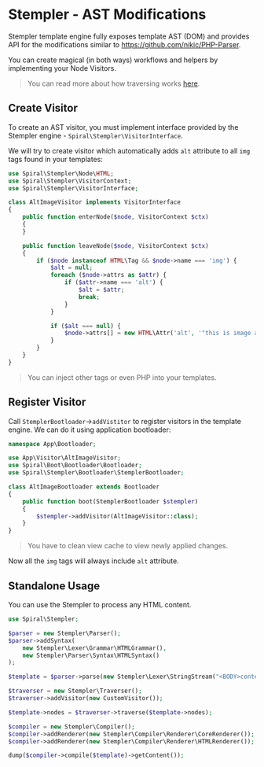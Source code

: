 # Stempler - AST Modifications
Stempler template engine fully exposes template AST (DOM) and provides API for the modifications similar to
https://github.com/nikic/PHP-Parser.

You can create magical (in both ways) workflows and helpers by implementing your Node Visitors.

> You can read more about how traversing works [here](https://github.com/nikic/PHP-Parser/blob/master/doc/2_Usage_of_basic_components.markdown#node-traversation).

## Create Visitor
To create an AST visitor, you must implement interface provided by the Stempler engine - `Spiral\Stempler\VisitorInterface`. 

We will try to create visitor which automatically adds `alt` attribute to all `img` tags found in your templates:

```php
use Spiral\Stempler\Node\HTML;
use Spiral\Stempler\VisitorContext;
use Spiral\Stempler\VisitorInterface;

class AltImageVisitor implements VisitorInterface
{
    public function enterNode($node, VisitorContext $ctx)
    {
    }

    public function leaveNode($node, VisitorContext $ctx)
    {
        if ($node instanceof HTML\Tag && $node->name === 'img') {
            $alt = null;
            foreach ($node->attrs as $attr) {
                if ($attr->name === 'alt') {
                    $alt = $attr;
                    break;
                }
            }

            if ($alt === null) {
                $node->attrs[] = new HTML\Attr('alt', '"this is image alt"');
            }
        }
    }
}
```

> You can inject other tags or even PHP into your templates.

## Register Visitor
Call `StemplerBootloader`->`addVistitor` to register visitors in the template engine. We can do it using application bootloader:

```php
namespace App\Bootloader;

use App\Visitor\AltImageVisitor;
use Spiral\Boot\Bootloader\Bootloader;
use Spiral\Stempler\Bootloader\StemplerBootloader;

class AltImageBootloader extends Bootloader
{
    public function boot(StemplerBootloader $stempler)
    {
        $stempler->addVisitor(AltImageVisitor::class);
    }
}
```

> You have to clean view cache to view newly applied changes.

Now all the `img` tags will always include `alt` attribute.

## Standalone Usage
You can use the Stempler to process any HTML content.

```php
use Spiral\Stempler;

$parser = new Stempler\Parser();
$parser->addSyntax(
    new Stempler\Lexer\Grammar\HTMLGrammar(), 
    new Stempler\Parser\Syntax\HTMLSyntax()
);

$template = $parser->parse(new Stempler\Lexer\StringStream("<BODY>content</BODY>"));

$traverser = new Stempler\Traverser();
$traverser->addVisitor(new CustomVisitor());

$template->nodes = $traverser->traverse($template->nodes);

$compiler = new Stempler\Compiler();
$compiler->addRenderer(new Stempler\Compiler\Renderer\CoreRenderer());
$compiler->addRenderer(new Stempler\Compiler\Renderer\HTMLRenderer());

dump($compiler->compile($template)->getContent());
```
